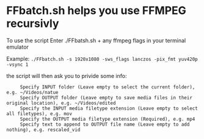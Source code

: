 # FFbatch.sh helps you use FFMPEG recursivly 
    
To use the script Enter ./FFbatsh.sh + any ffmpeg flags in your terminal emulator
    
Example: `./FFbatch.sh -s 1920x1080 -sws_flags lanczos -pix_fmt yuv420p -vsync 1`

  the script will then ask you to privide some info:
  
         Specify INPUT folder (Leave empty to select the current folder), e.g. ~/Videos/natue
         Specify OUTPUT folder (Leave empty to save media files in their original location), e.g. ~/Videos/edited
         Specify the INPUT media filetype extension (Leave empty to select all filetypes), e.g. mov
         Specify the OUTPUT media filetype extension (Required), e.g. mp4
         Specify text to append to OUTPUT file name (Leave empty to add nothing), e.g. rescaled_vid
